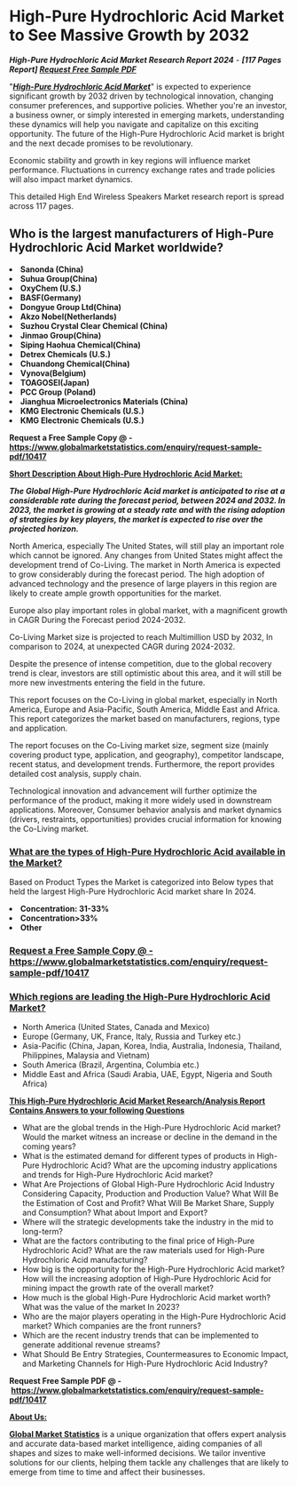 <h1>High-Pure Hydrochloric Acid Market to See Massive Growth by 2032</h1><p><em><strong>High-Pure Hydrochloric Acid Market Research Report 2024</strong></em>&nbsp;-&nbsp;<em><strong>[117 Pages Report] </strong></em><em><strong><a href="https://www.globalmarketstatistics.com/enquiry/request-sample-pdf/10417">Request Free Sample PDF</a></strong></em></p><p>"<a style="font-style: italic; font-weight: bold;" href="https://www.globalmarketstatistics.com/market-reports/high-pure-hydrochloric-acid-market-10417">High-Pure Hydrochloric Acid Market</a>" is expected to experience significant growth by 2032 driven by technological innovation, changing consumer preferences, and supportive policies. Whether you're an investor, a business owner, or simply interested in emerging markets, understanding these dynamics will help you navigate and capitalize on this exciting opportunity. The future of the&nbsp;High-Pure Hydrochloric Acid market is bright and the next decade promises to be revolutionary.</p><p>Economic stability and growth in key regions will influence market performance. Fluctuations in currency exchange rates and trade policies will also impact market dynamics.</p><p>This detailed&nbsp;High End Wireless Speakers Market research report is spread across 117 pages.</p><h2><strong>Who is the largest manufacturers of High-Pure Hydrochloric Acid Market worldwide?</strong></h2><p><strong><li>Sanonda (China)<li>Suhua Group(China)<li>OxyChem (U.S.)<li>BASF(Germany)<li>Dongyue Group Ltd(China)<li>Akzo Nobel(Netherlands)<li>Suzhou Crystal Clear Chemical (China)<li>Jinmao Group(China)<li>Siping Haohua Chemical(China)<li>Detrex Chemicals (U.S.)<li>Chuandong Chemical(China)<li>Vynova(Belgium)<li>TOAGOSEI(Japan)<li>PCC Group (Poland)<li>Jianghua Microelectronics Materials (China)<li>KMG Electronic Chemicals (U.S.)<li>KMG Electronic Chemicals (U.S.)</strong></p><p><strong>Request a Free Sample Copy @ - <a href="https://www.globalmarketstatistics.com/enquiry/request-sample-pdf/10417">https://www.globalmarketstatistics.com/enquiry/request-sample-pdf/10417</a></strong></p><p><strong><u>Short Description About High-Pure Hydrochloric Acid Market:</u></strong></p><p><strong><em>The Global High-Pure Hydrochloric Acid market is anticipated to rise at a considerable rate during the forecast period, between 2024 and 2032. In 2023, the market is growing at a steady rate and with the rising adoption of strategies by key players, the market is expected to rise over the projected horizon.</em></strong></p><p>North America, especially The United States, will still play an important role which cannot be ignored. Any changes from United States might affect the development trend of Co-Living. The market in North America is expected to grow considerably during the forecast period. The high adoption of advanced technology and the presence of large players in this region are likely to create ample growth opportunities for the market.</p><p>Europe also play important roles in global market, with a magnificent growth in CAGR During the Forecast period 2024-2032.</p><p>Co-Living Market size is projected to reach Multimillion USD by 2032, In comparison to 2024, at unexpected CAGR during 2024-2032.</p><p>Despite the presence of intense competition, due to the global recovery trend is clear, investors are still optimistic about this area, and it will still be more new investments entering the field in the future.</p><p>This report focuses on the Co-Living in global market, especially in North America, Europe and Asia-Pacific, South America, Middle East and Africa. This report categorizes the market based on manufacturers, regions, type and application.</p><p>The report focuses on the Co-Living market size, segment size (mainly covering product type, application, and geography), competitor landscape, recent status, and development trends. Furthermore, the report provides detailed cost analysis, supply chain.</p><p>Technological innovation and advancement will further optimize the performance of the product, making it more widely used in downstream applications. Moreover, Consumer behavior analysis and market dynamics (drivers, restraints, opportunities) provides crucial information for knowing the Co-Living market.</p><h3 class="rank-math-question "><span style="text-decoration: underline;">What are the types of High-Pure Hydrochloric Acid available in the Market?</span></h3><p>Based on Product Types the Market is categorized into Below types that held the largest High-Pure Hydrochloric Acid market share In 2024.</p><p><strong><li>Concentration: 31-33%<li>Concentration>33%<li>Other</strong></p><h3 class="rank-math-question "><span style="text-decoration: underline;">Request a Free Sample Copy @ - <a href="https://www.globalmarketstatistics.com/enquiry/request-sample-pdf/10417">https://www.globalmarketstatistics.com/enquiry/request-sample-pdf/10417</a></span></h3><h3 class="rank-math-question "><span style="text-decoration: underline;">Which regions are leading the High-Pure Hydrochloric Acid Market?</span></h3><ul><li>North America (United States, Canada and Mexico)</li><li>Europe (Germany, UK, France, Italy, Russia and Turkey etc.)</li><li>Asia-Pacific (China, Japan, Korea, India, Australia, Indonesia, Thailand, Philippines, Malaysia and Vietnam)</li><li>South America (Brazil, Argentina, Columbia etc.)</li><li>Middle East and Africa (Saudi Arabia, UAE, Egypt, Nigeria and South Africa)</li></ul><p><strong><u>This High-Pure Hydrochloric Acid Market Research/Analysis Report Contains Answers to your following Questions</u></strong></p><ul><li>What are the global trends in the High-Pure Hydrochloric Acid market? Would the market witness an increase or decline in the demand in the coming years?</li><li>What is the estimated demand for different types of products in High-Pure Hydrochloric Acid? What are the upcoming industry applications and trends for High-Pure Hydrochloric Acid market?</li><li>What Are Projections of Global High-Pure Hydrochloric Acid Industry Considering Capacity, Production and Production Value? What Will Be the Estimation of Cost and Profit? What Will Be Market Share, Supply and Consumption? What about Import and Export?</li><li>Where will the strategic developments take the industry in the mid to long-term?</li><li>What are the factors contributing to the final price of High-Pure Hydrochloric Acid? What are the raw materials used for High-Pure Hydrochloric Acid manufacturing?</li><li>How big is the opportunity for the High-Pure Hydrochloric Acid market? How will the increasing adoption of High-Pure Hydrochloric Acid for mining impact the growth rate of the overall market?</li><li>How much is the global High-Pure Hydrochloric Acid market worth? What was the value of the market In 2023?</li><li>Who are the major players operating in the High-Pure Hydrochloric Acid market? Which companies are the front runners?</li><li>Which are the recent industry trends that can be implemented to generate additional revenue streams?</li><li>What Should Be Entry Strategies, Countermeasures to Economic Impact, and Marketing Channels for High-Pure Hydrochloric Acid Industry?</li></ul><p><strong>Request Free Sample PDF @ -&nbsp;<a href="https://www.globalmarketstatistics.com/enquiry/request-sample-pdf/10417">https://www.globalmarketstatistics.com/enquiry/request-sample-pdf/10417</a></strong></p><p><strong><u>About Us:</u></strong></p><p><strong><a href="https://www.globalmarketstatistics.com/">Global Market Statistics</a></strong> is a unique organization that offers expert analysis and accurate data-based market intelligence, aiding companies of all shapes and sizes to make well-informed decisions. We tailor inventive solutions for our clients, helping them tackle any challenges that are likely to emerge from time to time and affect their businesses.</p>

